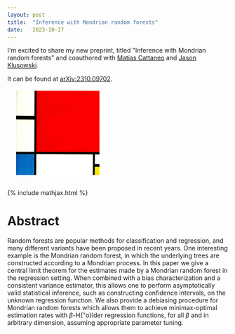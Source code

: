 ```yaml
---
layout: post
title:  "Inference with Mondrian random forests"
date:   2023-10-17
---
```


I'm excited to share my new preprint,
titled "Inference with Mondrian random forests"
and coauthored with
[Matias Cattaneo](https://cattaneo.princeton.edu)
and
[Jason Klusowski](https://klusowski.princeton.edu/).

It can be found at
[arXiv:2310.09702](https://arxiv.org/abs/2310.09702).

<div class="frame">
<a href="https://arxiv.org/abs/2310.09702">
<img
style="width: 190px; margin-top: 5px; margin-left: 20px; margin-bottom: 15px;"
src="/assets/posts/mondrian_inference/piet.jpg">
</a>
</div>

{% include mathjax.html %}

# Abstract

Random forests are popular methods for classification and regression,
and many different variants have been proposed in recent years.
One interesting example is the Mondrian random forest,
in which the underlying trees are constructed according to a Mondrian process.
In this paper we give a central limit theorem
for the estimates made by a Mondrian random forest
in the regression setting.
When combined with a bias characterization and a consistent variance estimator,
this allows one to perform asymptotically valid statistical inference,
such as constructing confidence intervals, on the unknown regression function.
We also provide a debiasing procedure for Mondrian random
forests which allows them to achieve minimax-optimal estimation rates
with $\beta$-H{\"o}lder regression functions, for all $\beta$
and in arbitrary dimension, assuming appropriate parameter tuning.
